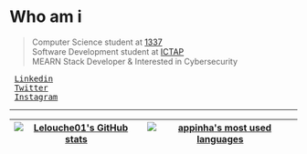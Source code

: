 
# Who am i

> Computer Science student at [1337](https://1337.ma/) \
> Software Development student at [ICTAP](http://ictap.ma/) \
> MEARN Stack Developer & Interested in Cybersecurity

<pre>
<i class="fa-solid fa-right-long"></i> <a href = "https://www.linkedin.com/in/amine01/" target = "_blank">Linkedin</a>
<i class="fa-solid fa-right-long"></i> <a href = "https://twitter.com/Lelouche01" target = "_blank">Twitter</a>
<i class="fa-solid fa-right-long"></i> <a href = "https://instagram.com/Lelouche0x1" target = "_blank">Instagram</a>
</pre>

---------------
| [![Lelouche01's GitHub stats](https://github-readme-stats.vercel.app/api?username=Lelouche01&count_private=true&show_icons=true&hide=issues&hide_border=true&theme=jolly)](https://github.com/Lelouche01?tab=repositories) | [![appinha's most used languages](https://github-readme-stats.vercel.app/api/top-langs/?username=Lelouche01&layout=compact&hide_border=true&theme=jolly)](https://github.com/Lelouche01?tab=repositories) |
|:-:|:-:|
